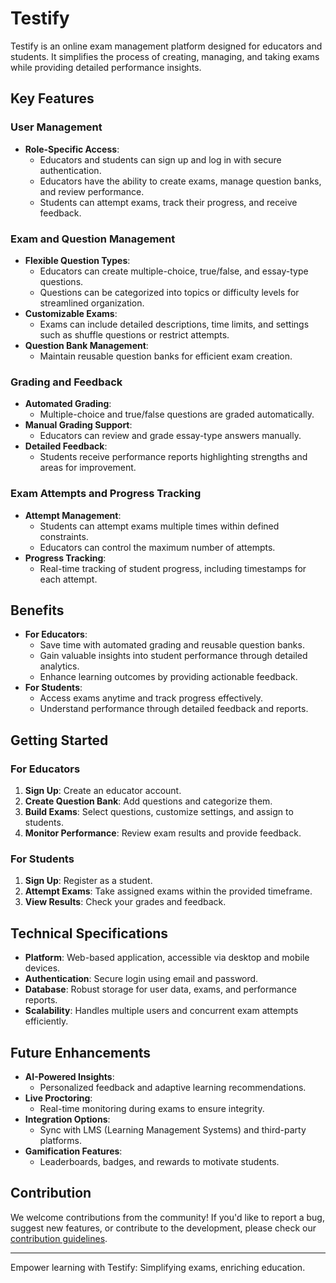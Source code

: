 
# Testify

Testify is an online exam management platform designed for educators and students. It simplifies the process of creating, managing, and taking exams while providing detailed performance insights.

## Key Features

### User Management

* **Role-Specific Access**:
  * Educators and students can sign up and log in with secure authentication.
  * Educators have the ability to create exams, manage question banks, and review performance.
  * Students can attempt exams, track their progress, and receive feedback.

### Exam and Question Management

* **Flexible Question Types**:
  * Educators can create multiple-choice, true/false, and essay-type questions.
  * Questions can be categorized into topics or difficulty levels for streamlined organization.
* **Customizable Exams**:
  * Exams can include detailed descriptions, time limits, and settings such as shuffle questions or restrict attempts.
* **Question Bank Management**:
  * Maintain reusable question banks for efficient exam creation.

### Grading and Feedback

* **Automated Grading**:
  * Multiple-choice and true/false questions are graded automatically.
* **Manual Grading Support**:
  * Educators can review and grade essay-type answers manually.
* **Detailed Feedback**:
  * Students receive performance reports highlighting strengths and areas for improvement.

### Exam Attempts and Progress Tracking

* **Attempt Management**:
  * Students can attempt exams multiple times within defined constraints.
  * Educators can control the maximum number of attempts.
* **Progress Tracking**:
  * Real-time tracking of student progress, including timestamps for each attempt.

## Benefits

* **For Educators**:
  * Save time with automated grading and reusable question banks.
  * Gain valuable insights into student performance through detailed analytics.
  * Enhance learning outcomes by providing actionable feedback.
* **For Students**:
  * Access exams anytime and track progress effectively.
  * Understand performance through detailed feedback and reports.

## Getting Started

### For Educators

1. **Sign Up**: Create an educator account.
2. **Create Question Bank**: Add questions and categorize them.
3. **Build Exams**: Select questions, customize settings, and assign to students.
4. **Monitor Performance**: Review exam results and provide feedback.

### For Students

1. **Sign Up**: Register as a student.
2. **Attempt Exams**: Take assigned exams within the provided timeframe.
3. **View Results**: Check your grades and feedback.

## Technical Specifications

* **Platform**: Web-based application, accessible via desktop and mobile devices.
* **Authentication**: Secure login using email and password.
* **Database**: Robust storage for user data, exams, and performance reports.
* **Scalability**: Handles multiple users and concurrent exam attempts efficiently.

## Future Enhancements

* **AI-Powered Insights**:
  * Personalized feedback and adaptive learning recommendations.
* **Live Proctoring**:
  * Real-time monitoring during exams to ensure integrity.
* **Integration Options**:
  * Sync with LMS (Learning Management Systems) and third-party platforms.
* **Gamification Features**:
  * Leaderboards, badges, and rewards to motivate students.

## Contribution

We welcome contributions from the community! If you'd like to report a bug, suggest new features, or contribute to the development, please check our [contribution guidelines]().

---

Empower learning with Testify: Simplifying exams, enriching education.
